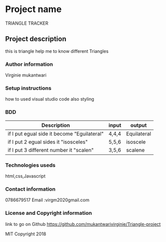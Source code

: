 #  Project name
TRIANGLE TRACKER
## Project description
this is triangle help me to know different Triangles

### Author information
Virginie mukantwari
### Setup instructions 
how  to used visual studio code also styling
### BDD
| Description                                 | input | output      |
|---------------------------------------------|-------|-------------|
| if I put egual side it become "Eguilateral" | 4,4,4 | Equilateral |
| if I put 2 egual sides it "isosceles"       | 5,5,6 | isoscele    |
| if I put 3 different number it "scalen"     | 3,5,6 | scalene     |
### Technologies useds
html,css,Javascript
### Contact information
0786679517
Email :virgm2020gmail.com
### License and Copyright information
link to go on Github
https://github.com/mukantwarivirginie/Triangle-project

 MIT Copyright 2018